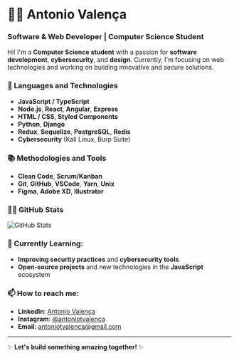 # 👨‍💻 Antonio Valença
### Software & Web Developer | Computer Science Student

Hi! I'm a **Computer Science student** with a passion for **software development**, **cybersecurity**, and **design**. Currently, I'm focusing on web technologies and working on building innovative and secure solutions.

### 👾 Languages and Technologies
- **JavaScript / TypeScript**
- **Node.js**, **React**, **Angular**, **Express**
- **HTML / CSS**, **Styled Components**
- **Python**, **Django**
- **Redux**, **Sequelize**, **PostgreSQL**, **Redis**
- **Cybersecurity** (Kali Linux, Burp Suite)

### 📚 Methodologies and Tools
- **Clean Code**, **Scrum/Kanban**
- **Git**, **GitHub**, **VSCode**, **Yarn**, **Unix**
- **Figma**, **Adobe XD**, **Illustrator**

### 🐱‍💻 GitHub Stats
![GitHub Stats](https://github-readme-stats.vercel.app/api?username=antonio-valenca&show_icons=true&theme=radical)

### 🌱 Currently Learning:
- **Improving security practices** and **cybersecurity tools**
- **Open-source projects** and new technologies in the **JavaScript** ecosystem

### 📫 How to reach me:
- **LinkedIn**: [Antonio Valença](https://www.linkedin.com/in/antonio-valen%C3%A7a-7865511b1/)
- **Instagram**: [@antoniotvalenca](https://www.instagram.com/antoniotvalenca)
- **Email**: antoniotvalenca@gmail.com

---

✨ **Let's build something amazing together!** ✨
